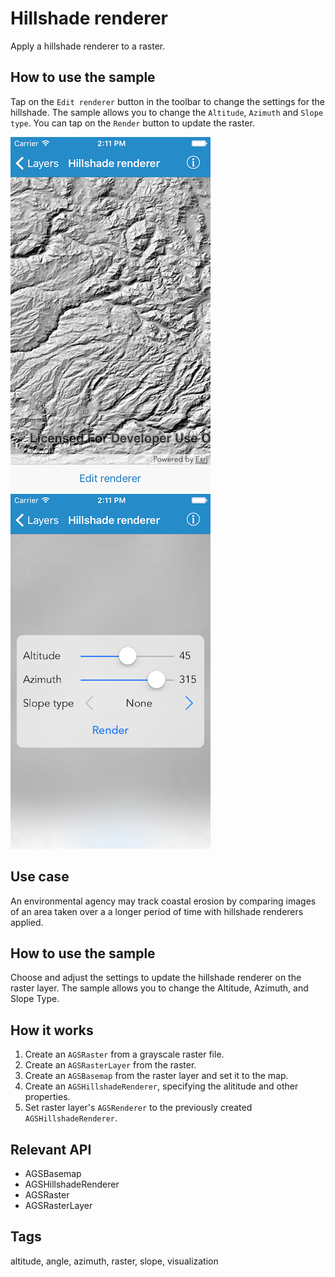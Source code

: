 # Hillshade renderer

Apply a hillshade renderer to a raster.

## How to use the sample

Tap on the `Edit renderer` button in the toolbar to change the settings for the hillshade. The sample allows you to change the `Altitude`, `Azimuth` and `Slope type`. You can tap on the `Render` button to update the raster.

![Hillshade renderer initial view](hillshade-renderer-1.png)
![Hillshade renderer settings](hillshade-renderer-2.png)

## Use case

An environmental agency may track coastal erosion by comparing images of an area taken over a a longer period of time with hillshade renderers applied.

## How to use the sample

Choose and adjust the settings to update the hillshade renderer on the raster layer. The sample allows you to change the Altitude, Azimuth, and Slope Type.

## How it works

1. Create an `AGSRaster` from a grayscale raster file.
2. Create an `AGSRasterLayer` from the raster.
3. Create an `AGSBasemap` from the raster layer and set it to the map.
4. Create an `AGSHillshadeRenderer`, specifying the alititude and other properties.
5. Set raster layer's `AGSRenderer` to the previously created `AGSHillshadeRenderer`.

## Relevant API

* AGSBasemap
* AGSHillshadeRenderer
* AGSRaster
* AGSRasterLayer

## Tags

altitude, angle, azimuth, raster, slope, visualization
